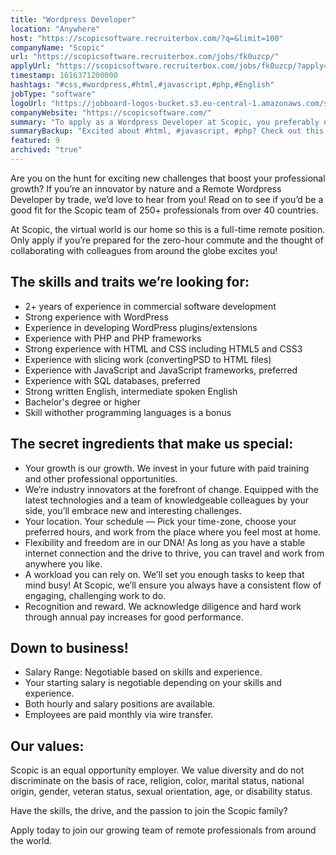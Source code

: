 ```yaml
---
title: "Wordpress Developer"
location: "Anywhere"
host: "https://scopicsoftware.recruiterbox.com/?q=&limit=100"
companyName: "Scopic"
url: "https://scopicsoftware.recruiterbox.com/jobs/fk0uzcp/"
applyUrl: "https://scopicsoftware.recruiterbox.com/jobs/fk0uzcp/?apply=true"
timestamp: 1616371200000
hashtags: "#css,#wordpress,#html,#javascript,#php,#English"
jobType: "software"
logoUrl: "https://jobboard-logos-bucket.s3.eu-central-1.amazonaws.com/scopic"
companyWebsite: "https://scopicsoftware.com/"
summary: "To apply as a Wordpress Developer at Scopic, you preferably need to have 2+ years of experience in commercial software development."
summaryBackup: "Excited about #html, #javascript, #php? Check out this job post!"
featured: 9
archived: "true"
---
```


Are you on the hunt for exciting new challenges that boost your professional growth? If you’re an innovator by nature and a Remote Wordpress Developer by trade, we’d love to hear from you! Read on to see if you’d be a good fit for the Scopic team of 250+ professionals from over 40 countries.

At Scopic, the virtual world is our home so this is a full-time remote position. Only apply if you’re prepared for the zero-hour commute and the thought of collaborating with colleagues from around the globe excites you!

## The skills and traits we’re looking for:

*   2+ years of experience in commercial software development
*   Strong experience with WordPress
*   Experience in developing WordPress plugins/extensions
*   Experience with PHP and PHP frameworks
*   Strong experience with HTML and CSS including HTML5 and CSS3
*   Experience with slicing work (convertingPSD to HTML files)
*   Experience with JavaScript and JavaScript frameworks, preferred
*   Experience with SQL databases, preferred
*   Strong written English, intermediate spoken English
*   Bachelor's degree or higher
*   Skill withother programming languages is a bonus

## The secret ingredients that make us special:

*   Your growth is our growth. We invest in your future with paid training and other professional opportunities.
*   We’re industry innovators at the forefront of change. Equipped with the latest technologies and a team of knowledgeable colleagues by your side, you’ll embrace new and interesting challenges.
*   Your location. Your schedule — Pick your time-zone, choose your preferred hours, and work from the place where you feel most at home.
*   Flexibility and freedom are in our DNA! As long as you have a stable internet connection and the drive to thrive, you can travel and work from anywhere you like.
*   A workload you can rely on. We’ll set you enough tasks to keep that mind busy! At Scopic, we’ll ensure you always have a consistent flow of engaging, challenging work to do.
*   Recognition and reward. We acknowledge diligence and hard work through annual pay increases for good performance.

## Down to business!

*   Salary Range: Negotiable based on skills and experience.
*   Your starting salary is negotiable depending on your skills and experience.
*   Both hourly and salary positions are available.
*   Employees are paid monthly via wire transfer.

## Our values:

Scopic is an equal opportunity employer. We value diversity and do not discriminate on the basis of race, religion, color, marital status, national origin, gender, veteran status, sexual orientation, age, or disability status.

Have the skills, the drive, and the passion to join the Scopic family?

Apply today to join our growing team of remote professionals from around the world.

